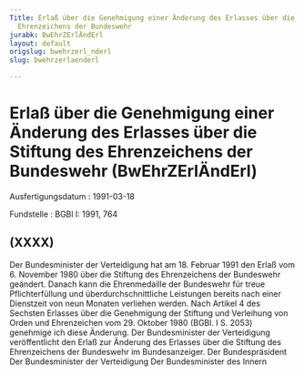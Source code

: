 ```yaml
---
Title: Erlaß über die Genehmigung einer Änderung des Erlasses über die Stiftung des
  Ehrenzeichens der Bundeswehr
jurabk: BwEhrZErlÄndErl
layout: default
origslug: bwehrzerl_nderl
slug: bwehrzerlaenderl

---
```


# Erlaß über die Genehmigung einer Änderung des Erlasses über die Stiftung des Ehrenzeichens der Bundeswehr (BwEhrZErlÄndErl)

Ausfertigungsdatum
:   1991-03-18

Fundstelle
:   BGBl I: 1991, 764



## (XXXX)

Der Bundesminister der Verteidigung hat am 18. Februar 1991 den Erlaß vom 6. November 1980 über die Stiftung des Ehrenzeichens der Bundeswehr geändert. Danach kann die Ehrenmedaille der Bundeswehr für treue Pflichterfüllung und überdurchschnittliche Leistungen bereits nach einer Dienstzeit von neun Monaten verliehen werden.
Nach Artikel 4 des Sechsten Erlasses über die Genehmigung der Stiftung und Verleihung von Orden und Ehrenzeichen vom 29. Oktober 1980 (BGBl. I S. 2053) genehmige ich diese Änderung.
Der Bundesminister der Verteidigung veröffentlicht den Erlaß zur Änderung des Erlasses über die Stiftung des Ehrenzeichens der Bundeswehr im Bundesanzeiger.
Der Bundespräsident
Der Bundesminister der Verteidigung
Der Bundesminister des Innern

